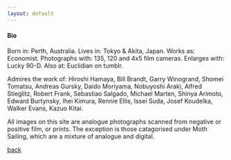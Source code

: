 ```yaml
---
layout: default
---
```


#### Bio

Born in: Perth, Australia.
Lives in: Tokyo & Akita, Japan.
Works as: Economist.
Photographs with: 135, 120 and 4x5 film cameras.
Enlarges with: Lucky 90-D.
Also at: Euclidian on tumblr.

Admires the work of: Hiroshi Hamaya, Bill Brandt, Garry Winogrand, Shomei Tomatsu, Andreas Gursky, Daido Moriyama, Nobuyoshi Araki, Alfred Stieglitz, Robert Frank, Sebastiao Salgado, Michael Marten, Shinya Arimoto, Edward Burtynsky, Ihei Kimura, Rennie Ellis, Issei Suda, Josef Koudelka, Walker Evans, Kazuo Kitai.



All images on this site are analogue photographs scanned from negative or positive film, or prints. The exception is those catagorised under Moth Sailing, which are a mixture of analogue and digital.




[back](./)
